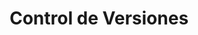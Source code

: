 ---
layout: default
title: Control de Versiones
has_children: true
parent: Desarrollo de Software
grand_parent: Taxonomía
---